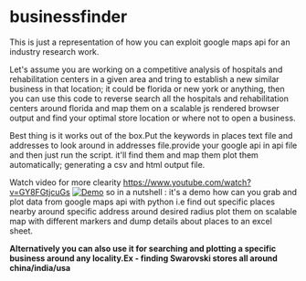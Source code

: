 # businessfinder
This is just a representation of how you can exploit google maps api for an industry research work.

Let's assume you are working on a competitive analysis of hospitals and rehabilitation centers in a given area and tring to establish a new similar business in that location; it could be florida or new york or anything, then you can use this code to reverse search all the hospitals and rehabilitation centers around florida and map them on a scalable js rendered browser output and find your optimal store location or where not to open a business.

Best thing is it works out of the box.Put the keywords in places text file and addresses to look around in addresses file.provide your google api in api file and then just run the script. it'll find them and map them plot them automatically; generating a csv and html output file.

Watch video for more clearity
https://www.youtube.com/watch?v=GY8FGtjcuGs
[![Demo](https://i9.ytimg.com/vi/GY8FGtjcuGs/maxresdefault.jpg?time=1588302022889&sqp=CLChrvUF&rs=AOn4CLCYFNFIHG6YtPr5-aWMDNt6QbLe3Q)](https://www.youtube.com/watch?v=GY8FGtjcuGs "Demo")
so in a nutshell : it's a demo how can you grab and plot data from google maps api with python i.e find out specific places nearby around specific address around desired radius plot them on scalable map with different markers and dump details about places to an excel sheet.

**Alternatively you can also use it for searching and plotting a specific business around any locality.Ex - finding Swarovski stores all around china/india/usa**



